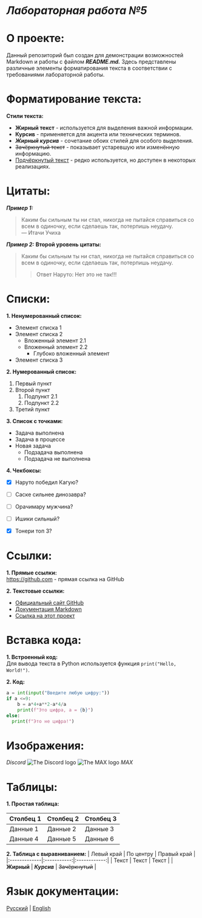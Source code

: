 # *Лабораторная работа №5*


# О проекте:
Данный репозиторий был создан для демонстрации возможностей Markdown и работы с файлом ***README.md.*** Здесь представлены различные элементы форматирования текста в соответствии с требованиями лабораторной работы.


# Форматирование текста:

**Стили текста:**

* **Жирный текст** - используется для выделения важной информации.
* __Курсив__ - применяется для акцента или технических терминов.
* ***Жирный курсив*** - сочетание обоих стилей для особого выделения.
* ~~Зачёркнутый текст~~ - показывает устаревшую или изменённую информацию.
* <u>Подчёркнутый текст</u> - редко используется, но доступен в некоторых реализациях.


# Цитаты:

***Пример 1:***
>Каким бы сильным ты ни стал, никогда не пытайся справиться со всем в одиночку, если сделаешь так, потерпишь неудачу.\
— Итачи Учиха

***Пример 2:***
**Второй уровень цитаты:**
>Каким бы сильным ты ни стал, никогда не пытайся справиться со всем в одиночку, если сделаешь так, потерпишь неудачу.
>>Ответ Наруто: Нет это не так!!!


# Списки:

**1. Ненумерованный список:**
* Элемент списка 1
* Элемент списка 2
    + Вложенный элемент 2.1
    + Вложенный элемент 2.2
         - Глубоко вложенный элемент
* Элемент списка 3


**2. Нумерованный список:**
1. Первый пункт
2. Второй пункт
   1. Подпункт 2.1
   2. Подпункт 2.2
3. Третий пункт


**3. Список с точками:**
* Задача выполнена
* Задача в процессе
* Новая задача
   * Подзадача выполнена
   * Подзадача не выполнена


**4. Чекбоксы:**
- [x] Наруто победил Кагую?
- [ ] Саске сильнее динозавра?
- [ ] Орачимару мужчина?
- [ ] Ишики сильный?
- [x] Тонери топ 3?


# Ссылки:

**1. Прямые ссылки:**\
https://github.com - прямая ссылка на GitHub


**2. Текстовые ссылки:**
* [Официальный сайт GitHub](https://github.com/)
* [Документация Markdown](https://www.markdownguide.org/)
* [Ссылка на этот проект](https://github.com/Belka49087/lab1/edit/main/README-ru.md)


# Вставка кода:

**1. Встроенный код:**\
Для вывода текста в Python используется функция ```print("Hello, World!")```.

**2. Код:**

```python
a = int(input("Введите любую цифру:"))
if a <=9:
    b = a*4+a**2-a*4/a
    print(f"Это цифра, a = {b}")
else:
  print(f"Это не цифра!")
```


# Изображения:
*Discord*
![The Discord logo](https://avatars.mds.yandex.net/i?id=a85ebbc9e1d542ff81d7980912e04c1b_l-9151370-images-thumbs&n=13)
![The MAX logo](https://avatars.mds.yandex.net/i?id=122b665d7c17a5078f03e8c51dad7c87_l-5016868-images-thumbs&n=13)
*MAX*


# Таблицы:

**1. Простая таблица:**

| Столбец 1 | Столбец 2 | Столбец 3 |
|-----------|-----------|-----------|
| Данные 1 | Данные 2 | Данные 3 |
| Данные 4 | Данные 5 | Данные 6 |

**2. Таблица с выравниванием:**
| Левый край | По центру | Правый край |
|:-------------|:-----------:|:------------:|
| Текст	| Текст	| Текст |
| **Жирный**	| ***Курсив*** | ~~Зачёркнутый~~ |


# Язык документации:
[Русский](https://github.com/Belka49087/lab1/blob/main/README-ru.md) | [English](https://github.com/Belka49087/lab1/blob/main/README.md)
